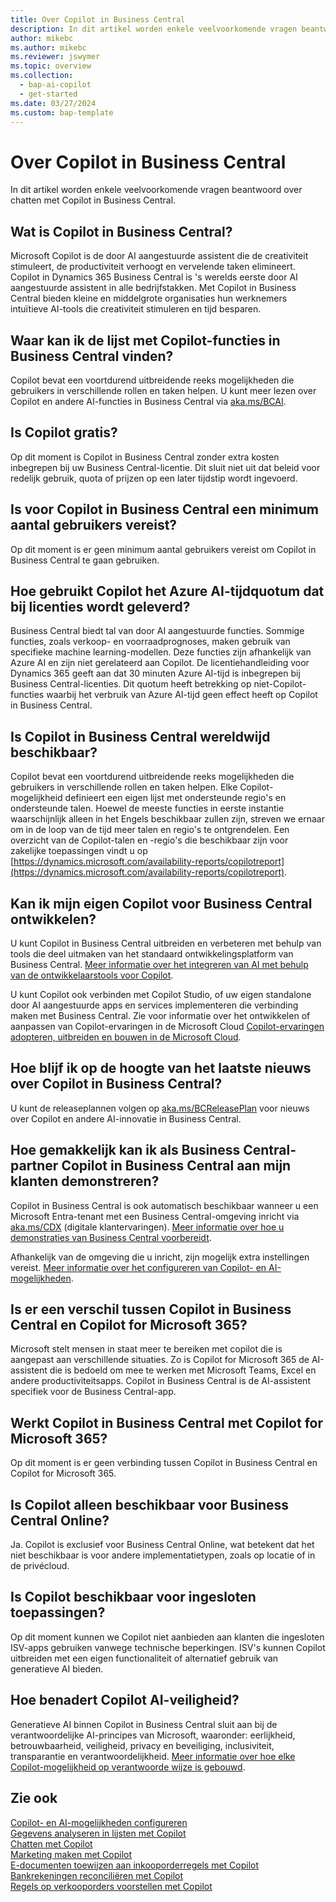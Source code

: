 ```yaml
---
title: Over Copilot in Business Central
description: In dit artikel worden enkele veelvoorkomende vragen beantwoord over chatten met Copilot in Business Central.
author: mikebc
ms.author: mikebc
ms.reviewer: jswymer
ms.topic: overview
ms.collection:
  - bap-ai-copilot
  - get-started
ms.date: 03/27/2024
ms.custom: bap-template
---
```


# Over Copilot in Business Central

In dit artikel worden enkele veelvoorkomende vragen beantwoord over chatten met Copilot in Business Central.

## Wat is Copilot in Business Central?

Microsoft Copilot is de door AI aangestuurde assistent die de creativiteit stimuleert, de productiviteit verhoogt en vervelende taken elimineert. Copilot in Dynamics 365 Business Central is 's werelds eerste door AI aangestuurde assistent in alle bedrijfstakken. Met Copilot in Business Central bieden kleine en middelgrote organisaties hun werknemers intuïtieve AI-tools die creativiteit stimuleren en tijd besparen.

## Waar kan ik de lijst met Copilot-functies in Business Central vinden?

Copilot bevat een voortdurend uitbreidende reeks mogelijkheden die gebruikers in verschillende rollen en taken helpen. U kunt meer lezen over Copilot en andere AI-functies in Business Central via [aka.ms/BCAI](https://aka.ms/BCAI). 

## Is Copilot gratis? 

Op dit moment is Copilot in Business Central zonder extra kosten inbegrepen bij uw Business Central-licentie. Dit sluit niet uit dat beleid voor redelijk gebruik, quota of prijzen op een later tijdstip wordt ingevoerd.

## Is voor Copilot in Business Central een minimum aantal gebruikers vereist?

Op dit moment is er geen minimum aantal gebruikers vereist om Copilot in Business Central te gaan gebruiken.

## Hoe gebruikt Copilot het Azure AI-tijdquotum dat bij licenties wordt geleverd?

Business Central biedt tal van door AI aangestuurde functies. Sommige functies, zoals verkoop- en voorraadprognoses, maken gebruik van specifieke machine learning-modellen. Deze functies zijn afhankelijk van Azure AI en zijn niet gerelateerd aan Copilot. De licentiehandleiding voor Dynamics 365 geeft aan dat 30 minuten Azure AI-tijd is inbegrepen bij Business Central-licenties. Dit quotum heeft betrekking op niet-Copilot-functies waarbij het verbruik van Azure AI-tijd geen effect heeft op Copilot in Business Central.

## Is Copilot in Business Central wereldwijd beschikbaar? 

Copilot bevat een voortdurend uitbreidende reeks mogelijkheden die gebruikers in verschillende rollen en taken helpen. Elke Copilot-mogelijkheid definieert een eigen lijst met ondersteunde regio's en ondersteunde talen. Hoewel de meeste functies in eerste instantie waarschijnlijk alleen in het Engels beschikbaar zullen zijn, streven we ernaar om in de loop van de tijd meer talen en regio's te ontgrendelen. Een overzicht van de Copilot-talen en -regio's die beschikbaar zijn voor zakelijke toepassingen vindt u op [https://dynamics.microsoft.com/availability-reports/copilotreport](https://dynamics.microsoft.com/availability-reports/copilotreport).

## Kan ik mijn eigen Copilot voor Business Central ontwikkelen?

U kunt Copilot in Business Central uitbreiden en verbeteren met behulp van tools die deel uitmaken van het standaard ontwikkelingsplatform van Business Central. [Meer informatie over het integreren van AI met behulp van de ontwikkelaarstools voor Copilot](/dynamics365/business-central/dev-itpro/developer/ai-integration-landing-page).

U kunt Copilot ook verbinden met Copilot Studio, of uw eigen standalone door AI aangestuurde apps en services implementeren die verbinding maken met Business Central. Zie voor informatie over het ontwikkelen of aanpassen van Copilot-ervaringen in de Microsoft Cloud [Copilot-ervaringen adopteren, uitbreiden en bouwen in de Microsoft Cloud](/microsoft-cloud/dev/copilot/overview).

## Hoe blijf ik op de hoogte van het laatste nieuws over Copilot in Business Central? 

U kunt de releaseplannen volgen op [aka.ms/BCReleasePlan](https://aka.ms/BCReleasePlan) voor nieuws over Copilot en andere AI-innovatie in Business Central.

## Hoe gemakkelijk kan ik als Business Central-partner Copilot in Business Central aan mijn klanten demonstreren?

Copilot in Business Central is ook automatisch beschikbaar wanneer u een Microsoft Entra-tenant met een Business Central-omgeving inricht via [aka.ms/CDX](https://aka.ms/CDX) (digitale klantervaringen). [Meer informatie over hoe u demonstraties van Business Central voorbereidt](/dynamics365/business-central/dev-itpro/administration/demo-environment).  

Afhankelijk van de omgeving die u inricht, zijn mogelijk extra instellingen vereist. [Meer informatie over het configureren van Copilot- en AI-mogelijkheden](/dynamics365/business-central/enable-ai).

## Is er een verschil tussen Copilot in Business Central en Copilot for Microsoft 365?

Microsoft stelt mensen in staat meer te bereiken met copilot die is aangepast aan verschillende situaties. Zo is Copilot for Microsoft 365 de AI-assistent die is bedoeld om mee te werken met Microsoft Teams, Excel en andere productiviteitsapps. Copilot in Business Central is de AI-assistent specifiek voor de Business Central-app.

## Werkt Copilot in Business Central met Copilot for Microsoft 365?

Op dit moment is er geen verbinding tussen Copilot in Business Central en Copilot for Microsoft 365.

## Is Copilot alleen beschikbaar voor Business Central Online? 

Ja. Copilot is exclusief voor Business Central Online, wat betekent dat het niet beschikbaar is voor andere implementatietypen, zoals op locatie of in de privécloud.

## Is Copilot beschikbaar voor ingesloten toepassingen? 

Op dit moment kunnen we Copilot niet aanbieden aan klanten die ingesloten ISV-apps gebruiken vanwege technische beperkingen. ISV's kunnen Copilot uitbreiden met een eigen functionaliteit of alternatief gebruik van generatieve AI bieden.

## Hoe benadert Copilot AI-veiligheid? 

Generatieve AI binnen Copilot in Business Central sluit aan bij de verantwoordelijke AI-principes van Microsoft, waaronder: eerlijkheid, betrouwbaarheid, veiligheid, privacy en beveiliging, inclusiviteit, transparantie en verantwoordelijkheid. [Meer informatie over hoe elke Copilot-mogelijkheid op verantwoorde wijze is gebouwd](responsible-ai-overview.md).

## Zie ook

[Copilot- en AI-mogelijkheden configureren](enable-ai.md)  
[Gegevens analyseren in lijsten met Copilot](analysis-assist.md)  
[Chatten met Copilot](chat-with-copilot.md)  
[Marketing maken met Copilot](item-marketing-text.md)  
[E-documenten toewijzen aan inkooporderregels met Copilot](map-edocuments-with-copilot.md)  
[Bankrekeningen reconciliëren met Copilot](bank-reconciliation-with-copilot.md)  
[Regels op verkooporders voorstellen met Copilot](sales-suggest-sales-lines-with-copilot.md)  